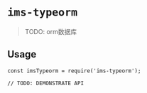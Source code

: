# `ims-typeorm`

> TODO: orm数据库

## Usage

```
const imsTypeorm = require('ims-typeorm');

// TODO: DEMONSTRATE API
```
